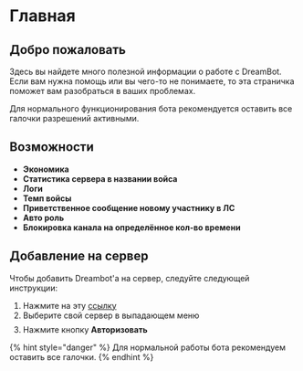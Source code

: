 # Главная

## Добро пожаловать

Здесь вы найдете много полезной информации о работе с DreamBot. Если вам нужна помощь или вы чего-то не понимаете, то эта страничка поможет вам разобраться в ваших проблемах.

Для нормального функционирования бота рекомендуется оставить все галочки разрешений активными.

## Возможности

* **Экономика**
* **Статистика сервера в названии войса**
* **Логи**
* **Темп войсы**
* **Приветственное сообщение новому участнику в ЛС**
* **Авто роль**
* **Блокировка канала на определённое кол-во времени**

## Добавление на сервер

Чтобы добавить Dreambot'а на сервер, следуйте следующей инструкции:

1. Нажмите на эту [ссылку](https://discordapp.com/oauth2/authorize?client_id=572285950034444298&permissions=268786777&redirect_uri=https://discord.gg/tp8Mytu&response_type=code&scope=guilds.join%20bot)
2. Выберите свой сервер в выпадающем меню $$ $$ 
3. Нажмите кнопку **Авторизовать**

{% hint style="danger" %}
Для нормальной работы бота рекомендуем оставить все галочки.
{% endhint %}



